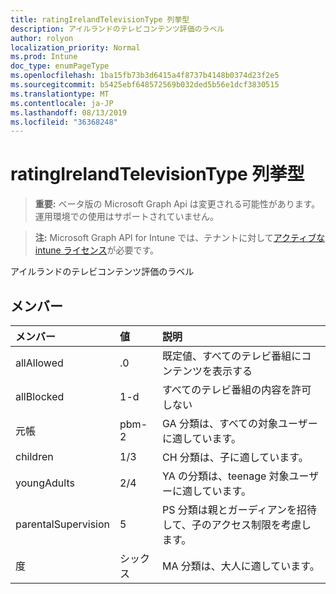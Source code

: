 ```yaml
---
title: ratingIrelandTelevisionType 列挙型
description: アイルランドのテレビコンテンツ評価のラベル
author: rolyon
localization_priority: Normal
ms.prod: Intune
doc_type: enumPageType
ms.openlocfilehash: 1ba15fb73b3d6415a4f8737b4148b0374d23f2e5
ms.sourcegitcommit: b5425ebf648572569b032ded5b56e1dcf3830515
ms.translationtype: MT
ms.contentlocale: ja-JP
ms.lasthandoff: 08/13/2019
ms.locfileid: "36368248"
---
```

# <a name="ratingirelandtelevisiontype-enum-type"></a>ratingIrelandTelevisionType 列挙型

> **重要:** ベータ版の Microsoft Graph Api は変更される可能性があります。運用環境での使用はサポートされていません。

> **注:** Microsoft Graph API for Intune では、テナントに対して[アクティブな intune ライセンス](https://go.microsoft.com/fwlink/?linkid=839381)が必要です。

アイルランドのテレビコンテンツ評価のラベル

## <a name="members"></a>メンバー
|メンバー|値|説明|
|:---|:---|:---|
|allAllowed|.0|既定値、すべてのテレビ番組にコンテンツを表示する|
|allBlocked|1-d|すべてのテレビ番組の内容を許可しない|
|元帳|pbm-2|GA 分類は、すべての対象ユーザーに適しています。|
|children|1/3|CH 分類は、子に適しています。|
|youngAdults|2/4|YA の分類は、teenage 対象ユーザーに適しています。|
|parentalSupervision|5|PS 分類は親とガーディアンを招待して、子のアクセス制限を考慮します。|
|度|シックス|MA 分類は、大人に適しています。|



